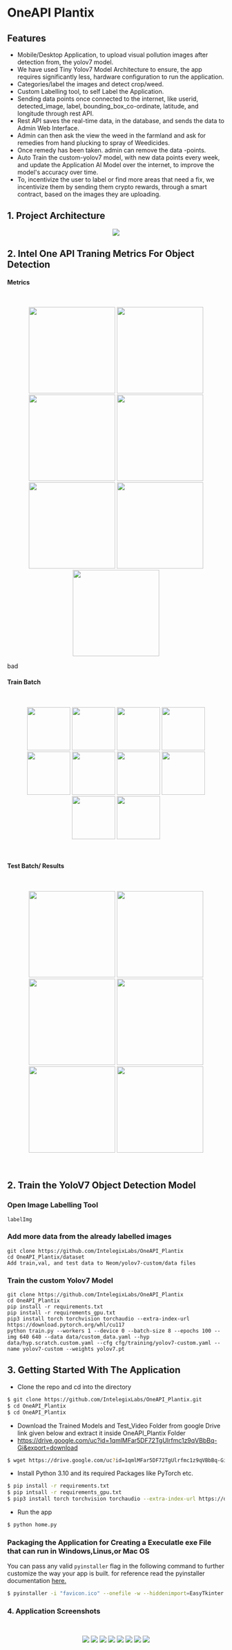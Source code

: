 # OneAPI Plantix

## Features
-  Mobile/Desktop Application, to upload visual pollution images after detection from, the yolov7 model.
-  We have used Tiny Yolov7 Model Architecture to ensure, the app requires significantly less, hardware configuration to run the application.
-  Categories/label the images and detect crop/weed. 
-  Custom Labelling tool, to self Label the Application.
-  Sending data points once connected to the internet, like userid, detected_image, label, bounding_box_co-ordinate, latitude, and longitude through rest API.
-  Rest API saves the real-time data, in the database, and sends the data to Admin Web Interface.
-  Admin can then ask the view the weed in the farmland and ask for remedies from hand plucking to spray of Weedicides.
-  Once remedy has been taken. admin can remove the data -points.
-  Auto Train the custom-yolov7 model, with new data points every week, and update the Application AI Model over the internet, to improve the model's accuracy over time.
-  To, incentivize the user to label or find more areas that need a fix, we incentivize them by sending them crypto rewards, through a smart contract, based on the images they are uploading.



## 1. Project Architecture

<p align="center">
  <img src="Insights/OneAPI_Plantix.png" />
</p>


## 2. Intel One API Traning Metrics For Object Detection

#### Metrics 

<br />
<p align="center">
  <img src="Insights/confusion_matrix.png" width="200"/>
  <img src="Insights/F1_curve.png" width="200"/>
  <img src="Insights/P_curve.png" width="200"/>
  <img src="Insights/confusion_matrix.png" width="200"/>
  <img src="Insights/PR_curve.png" width="200"/>
  <img src="Insights/R_curve.png" width="200"/>
  <img src="Insights/results.png" width="200"/>
</p>bad
<br />

#### Train Batch 

<br />
<p align="center">
  <img src="Insights/train_batch0.jpg" width="100"/>
  <img src="Insights/train_batch1.jpg" width="100"/>
  <img src="Insights/train_batch2.jpg" width="100"/>
  <img src="Insights/train_batch3.jpg" width="100"/>
  <img src="Insights/train_batch4.jpg" width="100"/>
  <img src="Insights/train_batch5.jpg" width="100"/>
  <img src="Insights/train_batch6.jpg" width="100"/>
  <img src="Insights/train_batch7.jpg" width="100"/>
  <img src="Insights/train_batch8.jpg" width="100"/>
  <img src="Insights/train_batch9.jpg" width="100"/>
</p>
<br />

#### Test Batch/ Results 

<br />
<p align="center">
  <img src="Insights/test_batch0_labels.jpg" width="200"/>
  <img src="Insights/test_batch0_pred.jpg" width="200"/>
  <img src="Insights/test_batch1_labels.jpg" width="200"/>
  <img src="Insights/test_batch1_pred.jpg" width="200"/>
  <img src="Insights/test_batch2_labels.jpg" width="200"/>
  <img src="Insights/test_batch2_pred.jpg" width="200"/>
</p>
<br />


## 2. Train the YoloV7 Object Detection Model

### Open Image Labelling Tool

```commandline
labelImg
```

### Add more data from the already labelled images

```
git clone https://github.com/IntelegixLabs/OneAPI_Plantix
cd OneAPI_Plantix/dataset
Add train,val, and test data to Neom/yolov7-custom/data files 
```

### Train the custom Yolov7 Model

```commandline
git clone https://github.com/IntelegixLabs/OneAPI_Plantix
cd OneAPI_Plantix
pip install -r requirements.txt
pip install -r requirements_gpu.txt
pip3 install torch torchvision torchaudio --extra-index-url https://download.pytorch.org/whl/cu117
python train.py --workers 1 --device 0 --batch-size 8 --epochs 100 --img 640 640 --data data/custom_data.yaml --hyp data/hyp.scratch.custom.yaml --cfg cfg/training/yolov7-custom.yaml --name yolov7-custom --weights yolov7.pt

```


## 3. Getting Started With The Application

- Clone the repo and cd into the directory
```sh
$ git clone https://github.com/IntelegixLabs/OneAPI_Plantix.git
$ cd OneAPI_Plantix
$ cd OneAPI_Plantix
```
- Download the Trained Models and Test_Video Folder from google Drive link given below and extract it inside OneAPI_Plantix Folder
- https://drive.google.com/uc?id=1qmlMFar5DF72TgUlrfmc1z9qVBbBq-Gi&export=download

```sh
$ wget https://drive.google.com/uc?id=1qmlMFar5DF72TgUlrfmc1z9qVBbBq-Gi&export=download
```

- Install Python 3.10 and its required Packages like PyTorch etc.

```sh
$ pip install -r requirements.txt
$ pip intsall -r requirements_gpu.txt
$ pip3 install torch torchvision torchaudio --extra-index-url https://download.pytorch.org/whl/cu117
```

- Run the app

```sh
$ python home.py
```


### Packaging the Application for Creating a Execulatle exe File that can run in Windows,Linus,or Mac OS

You can pass any valid `pyinstaller` flag in the following command to further customize the way your app is built.
for reference read the pyinstaller documentation <a href="https://pyinstaller.readthedocs.io/en/stable/usage.html">here.</a>

```sh
$ pyinstaller -i "favicon.ico" --onefile -w --hiddenimport=EasyTkinter --hiddenimport=Pillow  --hiddenimport=opencv-python --hiddenimport=requests--hiddenimport=Configparser --hiddenimport=PyAutoGUI --hiddenimport=numpy --hiddenimport=pandas --hiddenimport=urllib3 --hiddenimport=tensorflow --hiddenimport=scikit-learn --hiddenimport=wget --hiddenimport=pygame --hiddenimport=dlib --hiddenimport=imutils --hiddenimport=deepface --hiddenimport=keras --hiddenimport=cvlib --name Neom home.py
```


### 4. Application Screenshots

<br />
<p align="center">
  <img src="Insights/1.png" />
  <img src="Insights/2.png" />
  <img src="Insights/Data/3.png" />
  <img src="Insights/Data/4.png" />
  <img src="Insights/Data/5.png" />
  <img src="Insights/Data/6.png" />
  <img src="Insights/Data/7.png" />
  <img src="Insights/Data/8.png" />
</p>
<br />

